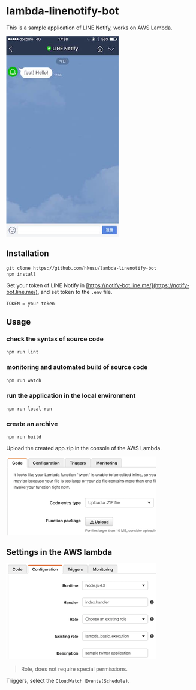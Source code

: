 # lambda-linenotify-bot

This is a sample application of LINE Notify, works on AWS Lambda.

![screen shot](./screenshot0.jpg)

## Installation

    git clone https://github.com/hkusu/lambda-linenotify-bot
    npm install

Get your token of LINE Notify in [https://notify-bot.line.me/](https://notify-bot.line.me/), and set token to the `.env` file.

    TOKEN = your token

## Usage

### check the syntax of source code

    npm run lint

### monitoring and automated build of source code

    npm run watch

### run the application in the local environment

    npm run local-run

### create an archive

    npm run build

Upload the created app.zip in the console of the AWS Lambda.

![screen shot](./screenshot1.png)

## Settings in the AWS lambda

![screen shot](./screenshot2.png)

> Role, does not require special permissions.

Triggers, select the `CloudWatch Events(Schedule)`.
